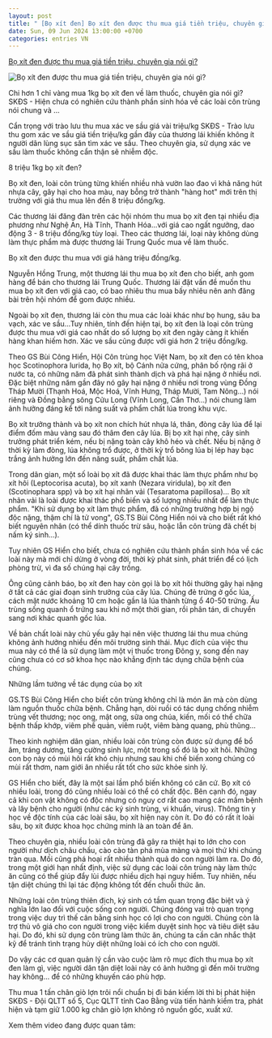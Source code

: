 ```yaml
---
layout: post
title: " [Bọ xít đen] Bọ xít đen được thu mua giá tiền triệu, chuyên gia nói gì?"
date: Sun, 09 Jun 2024 13:00:00 +0700
categories: entries VN
---
```

[Bọ xít đen được thu mua giá tiền triệu, chuyên gia nói gì?](https://suckhoedoisong.vn/chi-hon-1-chi-vang-mua-1kg-bo-xit-den-ve-lam-thuoc-chuyen-gia-noi-gi-169240608162603473.htm)

![Bọ xít đen được thu mua giá tiền triệu, chuyên gia nói gì?](https://suckhoedoisong.qltns.mediacdn.vn/zoom/600_315/324455921873985536/2024/6/8/thu-mua-bo-xit-den-17178385860341915418633.jpg)

Chi hơn 1 chỉ vàng mua 1kg bọ xít đen về làm thuốc, chuyên gia nói gì? SKĐS - Hiện chưa có nghiên cứu thành phần sinh hóa về các loài côn trùng nói chung và ...

Cẩn trọng với trào lưu thu mua xác ve sầu giá vài triệu/kg SKĐS - Trào lưu thu gom xác ve sầu giá tiền triệu/kg gần đây của thương lái khiến không ít người dân lùng sục săn tìm xác ve sầu. Theo chuyên gia, sử dụng xác ve sầu làm thuốc không cẩn thận sẽ nhiễm độc.

8 triệu 1kg bọ xít đen?

Bọ xít đen, loài côn trùng từng khiến nhiều nhà vườn lao đao vì khả năng hút nhựa cây, gây hại cho hoa màu, nay bỗng trở thành "hàng hot" mới trên thị trường với giá thu mua lên đến 8 triệu đồng/kg.



Các thương lái đăng đàn trên các hội nhóm thu mua bọ xít đen tại nhiều địa phương như Nghệ An, Hà Tĩnh, Thanh Hóa...với giá cao ngất ngưởng, dao động 3 - 8 triệu đồng/kg tùy loại. Theo các thương lái, loại này không dùng làm thực phẩm mà được thương lái Trung Quốc mua về làm thuốc.

Bọ xít đen được thu mua với giá hàng triệu đồng/kg.

Nguyễn Hồng Trung, một thương lái thu mua bọ xít đen cho biết, anh gom hàng để bán cho thương lái Trung Quốc. Thương lái đặt vấn đề muốn thu mua bọ xít đen với giá cao, có bao nhiêu thu mua bấy nhiêu nên anh đăng bài trên hội nhóm để gom được nhiều.

Ngoài bọ xít đen, thương lái còn thu mua các loài khác như bọ hung, sâu ba vạch, xác ve sầu…Tuy nhiên, tính đến hiện tại, bọ xít đen là loại côn trùng được thu mua với giá cao nhất do số lượng bọ xít đen ngày càng ít khiến hàng khan hiếm hơn. Xác ve sầu cũng được với giá hơn 2 triệu đồng/kg.

Theo GS Bùi Công Hiển, Hội Côn trùng học Việt Nam, bọ xít đen có tên khoa học Scotinophora lurida, họ Bọ xít, bộ Cánh nửa cứng, phân bố rộng rãi ở nước ta, có những năm đã phát sinh thành dịch và phá hại nặng ở nhiều nơi. Đặc biệt những năm gần đây nó gây hại nặng ở nhiều nơi trong vùng Đồng Tháp Mười (Thạnh Hoá, Mộc Hoá, Vĩnh Hưng, Tháp Mười, Tam Nông…) nói riêng và Đồng bằng sông Cửu Long (Vĩnh Long, Cần Thơ…) nói chung làm ảnh hưởng đáng kể tới năng suất và phẩm chất lúa trong khu vực.

Bọ xít trưởng thành và bọ xít non chích hút nhựa lá, thân, đòng cây lúa để lại điểm đốm màu vàng sau đó thâm đen cây lúa. Bị bọ xít hại nhẹ, cây sinh trưởng phát triển kém, nếu bị nặng toàn cây khô héo và chết. Nếu bị nặng ở thời kỳ làm đòng, lúa không trổ được, ở thời kỳ trổ bông lúa bị lép hay bạc trắng ảnh hưởng lớn đến năng suất, phẩm chất lúa.

Trong dân gian, một số loài bọ xít đã được khai thác làm thực phẩm như bọ xít hôi (Leptocorisa acuta), bọ xít xanh (Nezara viridula), bọ xít đen (Scotinophara spp) và bọ xít hại nhãn vải (Tesaratoma papillosa)... Bọ xít nhãn vải là loài được khai thác phổ biến và số lượng nhiều nhất để làm thực phẩm. "Khi sử dụng bọ xít làm thực phẩm, đã có những trường hợp bị ngộ độc nặng, thậm chí là tử vong", GS.TS Bùi Công Hiển nói và cho biết rất khó biết nguyên nhân (có thể dính thuốc trừ sâu, hoặc lẫn côn trùng đã chết bị nấm ký sinh...).

Tuy nhiên GS Hiển cho biết, chưa có nghiên cứu thành phần sinh hóa về các loài này mà mới chỉ dừng ở vòng đời, thời kỳ phát sinh, phát triển để có lịch phòng trừ, vì đa số chúng hại cây trồng.

Ông cũng cảnh báo, bọ xít đen hay còn gọi là bọ xít hôi thường gây hại nặng ở tất cả các giai đoạn sinh trưởng của cây lúa. Chúng đẻ trứng ở gốc lúa, cách mặt nước khoảng 10 cm hoặc gần lá lúa thành từng ổ 40-50 trứng. Ấu trùng sống quanh ổ trứng sau khi nở một thời gian, rồi phân tán, di chuyển sang nơi khác quanh gốc lúa.

Về bản chất loài này chủ yếu gây hại nên việc thương lái thu mua chúng không ảnh hưởng nhiều đến môi trường sinh thái. Mục đích của việc thu mua này có thể là sử dụng làm một vị thuốc trong Đông y, song đến nay cũng chưa có cơ sở khoa học nào khẳng định tác dụng chữa bệnh của chúng.

Những lầm tưởng về tác dụng của bọ xít

GS.TS Bùi Công Hiển cho biết côn trùng không chỉ là món ăn mà còn dùng làm nguồn thuốc chữa bệnh. Chẳng hạn, dòi ruồi có tác dụng chống nhiễm trùng vết thương; nọc ong, mật ong, sữa ong chúa, kiến, mối có thể chữa bệnh thấp khớp, viêm phế quản, viêm ruột, viêm bàng quang, phù thũng...

Theo kinh nghiệm dân gian, nhiều loài côn trùng còn được sử dụng để bổ âm, tráng dương, tăng cường sinh lực, một trong số đó là bọ xít hôi. Những con bọ này có mùi hôi rất khó chịu nhưng sau khi chế biến xong chúng có mùi rất thơm, nam giới ăn nhiều rất tốt cho sức khỏe sinh lý.

GS Hiển cho biết, đây là một sai lầm phổ biến không có căn cứ. Bọ xít có nhiều loài, trong đó cũng nhiều loài có thể có chất độc. Bên cạnh đó, ngay cả khi con vật không có độc nhưng có nguy cơ rất cao mang các mầm bệnh và lây bệnh cho người (như các ký sinh trùng, vi khuẩn, virus). Thông tin y học về độc tính của các loài sâu, bọ xít hiện nay còn ít. Do đó có rất ít loài sâu, bọ xít được khoa học chứng minh là an toàn để ăn.

Theo chuyên gia, nhiều loài côn trùng đã gây ra thiệt hại to lớn cho con người như dịch châu chấu, cào cào tàn phá mùa màng và mọi thứ khi chúng tràn qua. Mối cũng phá hoại rất nhiều thành quả do con người làm ra. Do đó, trong một giới hạn nhất định, việc sử dụng các loài côn trùng này làm thức ăn cũng có thể giúp đẩy lùi được nhiều dịch hại nguy hiểm. Tuy nhiên, nếu tận diệt chúng thì lại tác động không tốt đến chuỗi thức ăn.

Những loài côn trùng thiên địch, ký sinh có tầm quan trọng đặc biệt và ý nghĩa lớn lao đối với cuộc sống con người. Chúng đóng vai trò quan trọng trong việc duy trì thế cân bằng sinh học có lợi cho con người. Chúng còn là trợ thủ vô giá cho con người trong việc kiểm duyệt sinh học và tiêu diệt sâu hại. Do đó, khi sử dụng côn trùng làm thức ăn, chúng ta cần cân nhắc thật kỹ để tránh tình trạng hủy diệt những loài có ích cho con người.

Do vậy các cơ quan quản lý cần vào cuộc làm rõ mục đích thu mua bọ xít đen làm gì, việc người dân tận diệt loài này có ảnh hưởng gì đến môi trường hay không... để có những khuyến cáo phù hợp.

Thu mua 1 tấn chân giò lợn trôi nổi chuẩn bị đi bán kiếm lời thì bị phát hiện SKĐS - Đội QLTT số 5, Cục QLTT tỉnh Cao Bằng vừa tiến hành kiểm tra, phát hiện và tạm giữ 1.000 kg chân giò lợn không rõ nguồn gốc, xuất xứ.

Xem thêm video đang được quan tâm:

